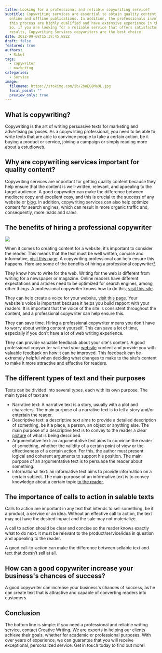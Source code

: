 ```yaml
---
title: Looking for a professional and reliable copywriting service?
subtitle: Copywriting services are essential to obtain quality content for
  online and offline publications. In addition, the professionals involved in
  this process are highly qualified and have extensive experience in the area.
  So, if you are looking for a reliable service that offers satisfactory
  results, Copywriting Services copywriters are the best choice!
date: 2022-09-08T15:38:45.882Z
draft: false
featured: true
authors:
  - Rikel
tags:
  - copywriter
  - marketing
categories:
  - Service
image:
  filename: https://stokimg.com/ib/2beEG8Ma8L.jpg
  focal_point: ""
  preview_only: true
---
```

## What is copywriting?

Copywriting is the art of writing persuasive texts for marketing and advertising purposes. As a copywriting professional, you need to be able to write texts that are able to convince people to take a certain action, be it buying a product or service, joining a campaign or simply reading more about a [estudioweb](https://estudioweb.com.br).

## Why are copywriting services important for quality content?

Copywriting services are important for getting quality content because they help ensure that the content is well-written, relevant, and appealing to the target audience. A good copywriter can make the difference between mediocre copy and excellent copy, and this is crucial to the success of any website or [blog](https://estudioweb.com.br/agro). In addition, copywriting services can also help optimize content for search engines, which can result in more organic traffic and, consequently, more leads and sales.

## The benefits of hiring a professional copywriter

<img src="https://stokimg.com/ib/2beEG8Ma8L.jpg?nf_resize=fit&w=767&h=454">

When it comes to creating content for a website, it's important to consider the reader. This means that the text must be well written, concise and informative, [visit this page](https://estudioweb.com.br/estrategias-no-instagram/). A copywriting professional can help ensure this happens. Here are some of the benefits of hiring a professional copywriter[²](https://estudioweb.com.br/educacao-financeira-5-dicas/).

They know how to write for the web. Writing for the web is different from writing for a newspaper or magazine. Online readers have different expectations and articles need to be optimized for search engines, among other things. A professional copywriter knows how to do this, [visit this site](https://www.vkay.net).

They can help create a voice for your website, [visit this page](https://www.vkay.net/read-blog/4_entenda-os-procedimentos-certos-do-marketing-multinivel.html). Your website's voice is important because it helps you build rapport with your readers. It is important that the voice of the site is consistent throughout the content, and a professional copywriter can help ensure this.

They can save time. Hiring a professional copywriter means you don't have to worry about writing content yourself. This can save a lot of time, especially if you don't have a lot of web writing experience.

They can provide valuable feedback about your site's content. A good professional copywriter will read your [website](https://stokimg.com) content and provide you with valuable feedback on how it can be improved. This feedback can be extremely helpful when deciding what changes to make to the site's content to make it more attractive and effective for readers.

## The different types of text and their purposes

Texts can be divided into several types, each with its own purpose. The main types of text are:

* Narrative text: A narrative text is a story, usually with a plot and characters. The main purpose of a narrative text is to tell a story and/or entertain the reader.
* Descriptive text: a descriptive text aims to provide a detailed description of something, be it a place, a person, an object or anything else. The main purpose of a descriptive text is to convey to the reader a clear [picture](https://stokimg.com/ib/2beEG8Ma8L.jpg) of what is being described.
* Argumentative text: an argumentative text aims to convince the reader of something, whether the validity of a certain point of view or the effectiveness of a certain action. For this, the author must present logical and coherent arguments to support his position. The main purpose of an argumentative text is to persuade the reader about something.
* Informational text: an informative text aims to provide information on a certain subject. The main purpose of an informative text is to convey knowledge about a certain topic [to the reader](https://allinswap.co/).

## The importance of calls to action in salable texts

Calls to action are important in any text that intends to sell something, be it a product, a service or an idea. Without an effective call to action, the text may not have the desired impact and the sale may not materialize.

A call to action should be clear and concise so the reader knows exactly what to do next. It must be relevant to the product/service/idea in question and appealing to the reader.

A good call-to-action can make the difference between sellable text and text that doesn’t sell at all.

## How can a good copywriter increase your business's chances of success?

A good copywriter can increase your business's chances of success, as he can create text that is attractive and capable of converting readers into customers.

## Conclusion

The bottom line is simple: if you need a professional and reliable writing service, contact Creative Writing. We are experts in helping our clients achieve their goals, whether for academic or professional purposes. With over years of experience, we can guarantee that you will receive exceptional, personalized service. Get in touch today to find out more!